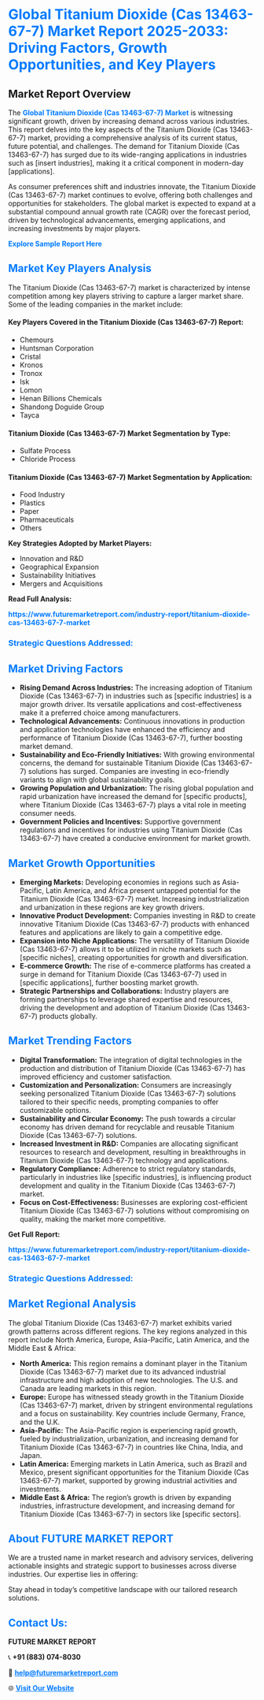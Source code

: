 <h1 style="color: #007BFF;">Global Titanium Dioxide (Cas 13463-67-7) Market Report 2025-2033: Driving Factors, Growth Opportunities, and Key Players</h1>

<section id="overview">
<h2>Market Report Overview</h2>
<p>The <a href="https://www.futuremarketreport.com/industry-report/titanium-dioxide-cas-13463-67-7-market" style="color: #007BFF; text-decoration: none;"><strong>Global Titanium Dioxide (Cas 13463-67-7) Market</strong></a> is witnessing significant growth, driven by increasing demand across various industries. This report delves into the key aspects of the Titanium Dioxide (Cas 13463-67-7) market, providing a comprehensive analysis of its current status, future potential, and challenges. The demand for Titanium Dioxide (Cas 13463-67-7) has surged due to its wide-ranging applications in industries such as [insert industries], making it a critical component in modern-day [applications].</p>
<p>As consumer preferences shift and industries innovate, the Titanium Dioxide (Cas 13463-67-7) market continues to evolve, offering both challenges and opportunities for stakeholders. The global market is expected to expand at a substantial compound annual growth rate (CAGR) over the forecast period, driven by technological advancements, emerging applications, and increasing investments by major players.</p>
</section>

<section id="overview">
<p><a href="https://www.futuremarketreport.com/request-sample/reportId=29804" style="color: #007BFF; text-decoration: none;"><strong>Explore Sample Report Here</strong></a></p>
</section>

<section id="key-players">
<h2 style="color: #007BFF;">Market Key Players Analysis</h2>
<p>The Titanium Dioxide (Cas 13463-67-7) market is characterized by intense competition among key players striving to capture a larger market share. Some of the leading companies in the market include:</p>
<h4>Key Players Covered in the Titanium Dioxide (Cas 13463-67-7) Report:</h4>
<ul><li>Chemours</li><li>Huntsman Corporation</li><li>Cristal</li><li>Kronos</li><li>Tronox</li><li>Isk</li><li>Lomon</li><li>Henan Billions Chemicals</li><li>Shandong Doguide Group</li><li>Tayca</li></ul>
<h4>Titanium Dioxide (Cas 13463-67-7) Market Segmentation by Type:</h4>
<ul><li>Sulfate Process</li><li>Chloride Process</li></ul>

<h4>Titanium Dioxide (Cas 13463-67-7) Market Segmentation by Application:</h4>
<ul><li>Food Industry</li><li>Plastics</li><li>Paper</li><li>Pharmaceuticals</li><li>Others</li></ul>
<p><strong>Key Strategies Adopted by Market Players:</strong></p>
<ul>
<li>Innovation and R&D</li>
<li>Geographical Expansion</li>
<li>Sustainability Initiatives</li>
<li>Mergers and Acquisitions</li>
</ul>
</section>

<section>
<p><strong>Read Full Analysis: </strong></p><a href="https://www.futuremarketreport.com/industry-report/titanium-dioxide-cas-13463-67-7-market" style="color: #007BFF; text-decoration: none;"><strong>https://www.futuremarketreport.com/industry-report/titanium-dioxide-cas-13463-67-7-market</strong></a>
<h3 style="color: #007BFF;">Strategic Questions Addressed:</h3>
</section>

<section id="driving-factors">
<h2 style="color: #007BFF;">Market Driving Factors</h2>
<ul>
<li><strong>Rising Demand Across Industries:</strong> The increasing adoption of Titanium Dioxide (Cas 13463-67-7) in industries such as [specific industries] is a major growth driver. Its versatile applications and cost-effectiveness make it a preferred choice among manufacturers.</li>
<li><strong>Technological Advancements:</strong> Continuous innovations in production and application technologies have enhanced the efficiency and performance of Titanium Dioxide (Cas 13463-67-7), further boosting market demand.</li>
<li><strong>Sustainability and Eco-Friendly Initiatives:</strong> With growing environmental concerns, the demand for sustainable Titanium Dioxide (Cas 13463-67-7) solutions has surged. Companies are investing in eco-friendly variants to align with global sustainability goals.</li>
<li><strong>Growing Population and Urbanization:</strong> The rising global population and rapid urbanization have increased the demand for [specific products], where Titanium Dioxide (Cas 13463-67-7) plays a vital role in meeting consumer needs.</li>
<li><strong>Government Policies and Incentives:</strong> Supportive government regulations and incentives for industries using Titanium Dioxide (Cas 13463-67-7) have created a conducive environment for market growth.</li>
</ul>
</section>

<section id="growth-opportunities">
<h2 style="color: #007BFF;">Market Growth Opportunities</h2>
<ul>
<li><strong>Emerging Markets:</strong> Developing economies in regions such as Asia-Pacific, Latin America, and Africa present untapped potential for the Titanium Dioxide (Cas 13463-67-7) market. Increasing industrialization and urbanization in these regions are key growth drivers.</li>
<li><strong>Innovative Product Development:</strong> Companies investing in R&D to create innovative Titanium Dioxide (Cas 13463-67-7) products with enhanced features and applications are likely to gain a competitive edge.</li>
<li><strong>Expansion into Niche Applications:</strong> The versatility of Titanium Dioxide (Cas 13463-67-7) allows it to be utilized in niche markets such as [specific niches], creating opportunities for growth and diversification.</li>
<li><strong>E-commerce Growth:</strong> The rise of e-commerce platforms has created a surge in demand for Titanium Dioxide (Cas 13463-67-7) used in [specific applications], further boosting market growth.</li>
<li><strong>Strategic Partnerships and Collaborations:</strong> Industry players are forming partnerships to leverage shared expertise and resources, driving the development and adoption of Titanium Dioxide (Cas 13463-67-7) products globally.</li>
</ul>
</section>

<section id="trending-factors">
<h2 style="color: #007BFF;">Market Trending Factors</h2>
<ul>
<li><strong>Digital Transformation:</strong> The integration of digital technologies in the production and distribution of Titanium Dioxide (Cas 13463-67-7) has improved efficiency and customer satisfaction.</li>
<li><strong>Customization and Personalization:</strong> Consumers are increasingly seeking personalized Titanium Dioxide (Cas 13463-67-7) solutions tailored to their specific needs, prompting companies to offer customizable options.</li>
<li><strong>Sustainability and Circular Economy:</strong> The push towards a circular economy has driven demand for recyclable and reusable Titanium Dioxide (Cas 13463-67-7) solutions.</li>
<li><strong>Increased Investment in R&D:</strong> Companies are allocating significant resources to research and development, resulting in breakthroughs in Titanium Dioxide (Cas 13463-67-7) technology and applications.</li>
<li><strong>Regulatory Compliance:</strong> Adherence to strict regulatory standards, particularly in industries like [specific industries], is influencing product development and quality in the Titanium Dioxide (Cas 13463-67-7) market.</li>
<li><strong>Focus on Cost-Effectiveness:</strong> Businesses are exploring cost-efficient Titanium Dioxide (Cas 13463-67-7) solutions without compromising on quality, making the market more competitive.</li>
</ul>
</section>

<section>
<p><strong>Get Full Report: </strong></p><a href="https://www.futuremarketreport.com/industry-report/titanium-dioxide-cas-13463-67-7-market" style="color: #007BFF; text-decoration: none;"><strong>https://www.futuremarketreport.com/industry-report/titanium-dioxide-cas-13463-67-7-market</strong></a>
<h3 style="color: #007BFF;">Strategic Questions Addressed:</h3>
</section>


<section id="regional-analysis">
<h2 style="color: #007BFF;">Market Regional Analysis</h2>
<p>The global Titanium Dioxide (Cas 13463-67-7) market exhibits varied growth patterns across different regions. The key regions analyzed in this report include North America, Europe, Asia-Pacific, Latin America, and the Middle East & Africa:</p>
<ul>
<li><strong>North America:</strong> This region remains a dominant player in the Titanium Dioxide (Cas 13463-67-7) market due to its advanced industrial infrastructure and high adoption of new technologies. The U.S. and Canada are leading markets in this region.</li>
<li><strong>Europe:</strong> Europe has witnessed steady growth in the Titanium Dioxide (Cas 13463-67-7) market, driven by stringent environmental regulations and a focus on sustainability. Key countries include Germany, France, and the U.K.</li>
<li><strong>Asia-Pacific:</strong> The Asia-Pacific region is experiencing rapid growth, fueled by industrialization, urbanization, and increasing demand for Titanium Dioxide (Cas 13463-67-7) in countries like China, India, and Japan.</li>
<li><strong>Latin America:</strong> Emerging markets in Latin America, such as Brazil and Mexico, present significant opportunities for the Titanium Dioxide (Cas 13463-67-7) market, supported by growing industrial activities and investments.</li>
<li><strong>Middle East & Africa:</strong> The region’s growth is driven by expanding industries, infrastructure development, and increasing demand for Titanium Dioxide (Cas 13463-67-7) in sectors like [specific sectors].</li>
</ul>
</section>

<footer>
<h2 style="color: #007BFF;">About FUTURE MARKET REPORT</h2>
<p>We are a trusted name in market research and advisory services, delivering actionable insights and strategic support to businesses across diverse industries. Our expertise lies in offering:</p>

<p>Stay ahead in today’s competitive landscape with our tailored research solutions.</p>

<h2 style="color: #007BFF;">Contact Us:</h2>
<p><strong>FUTURE MARKET REPORT</strong></p>
<p>📞 <strong>+91 (883) 074-8030</strong></p>
<p>📧 <strong><a href="mailto:help@futuremarketreport.com" style="color: #007BFF;">help@futuremarketreport.com</a></strong></p>
<p>🌐 <strong><a href="https://www.futuremarketreport.com/" style="color: #007BFF;">Visit Our Website</a></strong></p>
</footer>